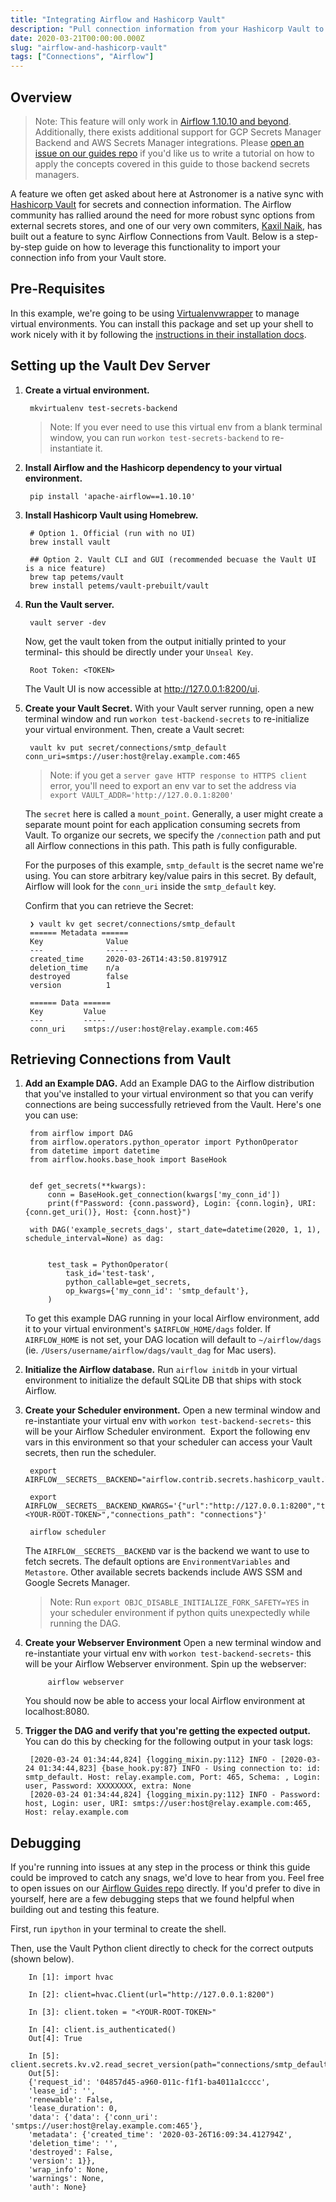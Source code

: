 ```yaml
---
title: "Integrating Airflow and Hashicorp Vault"
description: "Pull connection information from your Hashicorp Vault to use in your Airflow DAGs."
date: 2020-03-21T00:00:00.000Z
slug: "airflow-and-hashicorp-vault"
tags: ["Connections", "Airflow"]
---
```



## Overview

> Note: This feature will only work in [Airflow 1.10.10 and beyond](https://airflow.apache.org/docs/1.10.10/howto/use-alternative-secrets-backend.html). Additionally, there exists additional support for GCP Secrets Manager Backend and AWS Secrets Manager integrations. Please [open an issue on our guides repo](https://github.com/astronomer/airflow-guides) if you'd like us to write a tutorial on how to apply the concepts covered in this guide to those backend secrets managers.

A feature we often get asked about here at Astronomer is a native sync with [Hashicorp Vault](https://www.vaultproject.io/) for secrets and connection information. The Airflow community has rallied around the need for more robust sync options from external secrets stores, and one of our very own commiters, [Kaxil Naik](https://www.linkedin.com/in/kaxil?originalSubdomain=uk), has built out a feature to sync Airflow Connections from Vault. Below is a step-by-step guide on how to leverage this functionality to import your connection info from your Vault store.

## Pre-Requisites

In this example, we're going to be using [Virtualenvwrapper](https://virtualenvwrapper.readthedocs.io/en/latest/) to manage virtual environments. You can install this package and set up your shell to work nicely with it by following the [instructions in their installation docs](https://virtualenvwrapper.readthedocs.io/en/latest/install.html).

## Setting up the Vault Dev Server

1. **Create a virtual environment.**

        mkvirtualenv test-secrets-backend

    >Note: If you ever need to use this virtual env from a blank terminal window, you can run `workon test-secrets-backend` to re-instantiate it.

2. **Install Airflow and the Hashicorp dependency to your virtual environment.** 

        pip install 'apache-airflow==1.10.10'

3. **Install Hashicorp Vault using Homebrew.**

        # Option 1. Official (run with no UI)
        brew install vault

        ## Option 2. Vault CLI and GUI (recommended becuase the Vault UI is a nice feature)
        brew tap petems/vault
        brew install petems/vault-prebuilt/vault

4. **Run the Vault server.**

        vault server -dev

    Now, get the vault token from the output initially printed to your terminal- this should be directly under your `Unseal Key`.

        Root Token: <TOKEN>

    The Vault UI is now accessible at http://127.0.0.1:8200/ui.

5. **Create your Vault Secret.** With your Vault server running, open a new terminal window and run `workon test-backend-secrets` to re-initialize your virtual environment. Then, create a Vault secret:

        vault kv put secret/connections/smtp_default conn_uri=smtps://user:host@relay.example.com:465

    > Note: if you get a `server gave HTTP response to HTTPS client` error, you'll need to export an env var to set the address via `export VAULT_ADDR='http://127.0.0.1:8200'`

    The `secret` here is called a `mount_point`. Generally, a user might create a separate mount point for each application consuming secrets from Vault.
    To organize our secrets, we specify the `/connection` path and put all Airflow connections in this path. This path is fully configurable.
    <br/>

    For the purposes of this example, `smtp_default` is the secret name we're using. You can store arbitrary key/value pairs in this secret. By default, Airflow will look for the `conn_uri` inside the `smtp_default` key.
    
    Confirm that you can retrieve the Secret:
    
        ❯ vault kv get secret/connections/smtp_default
        ====== Metadata ======
        Key              Value
        ---              -----
        created_time     2020-03-26T14:43:50.819791Z
        deletion_time    n/a
        destroyed        false
        version          1

        ====== Data ======
        Key         Value
        ---         -----
        conn_uri    smtps://user:host@relay.example.com:465

## Retrieving Connections from Vault

1. **Add an Example DAG.** Add an Example DAG to the Airflow distribution that you've installed to your virtual environment so that you can verify connections are being successfully retrieved from the Vault. Here's one you can use:

        from airflow import DAG
        from airflow.operators.python_operator import PythonOperator
        from datetime import datetime
        from airflow.hooks.base_hook import BaseHook
        
        
        def get_secrets(**kwargs):
            conn = BaseHook.get_connection(kwargs['my_conn_id'])
            print(f"Password: {conn.password}, Login: {conn.login}, URI: {conn.get_uri()}, Host: {conn.host}")
        
        with DAG('example_secrets_dags', start_date=datetime(2020, 1, 1), schedule_interval=None) as dag:
        
        
            test_task = PythonOperator(
                task_id='test-task',
                python_callable=get_secrets,
                op_kwargs={'my_conn_id': 'smtp_default'},
            )

    To get this example DAG running in your local Airflow environment, add it to your virtual environment's `$AIRFLOW_HOME/dags` folder. If `AIRFLOW_HOME` is not set, your DAG location will default to `~/airflow/dags` (ie. `/Users/username/airflow/dags/vault_dag` for Mac users).

2. **Initialize the Airflow database.** Run `airflow initdb` in your virtual environment to initialize the default SQLite DB that ships with stock Airflow.

3. **Create your Scheduler environment.** Open a new terminal window and re-instantiate your virtual env with `workon test-backend-secrets`- this will be your Airflow Scheduler environment.  Export the following env vars in this environment so that your scheduler can access your Vault secrets, then run the scheduler.

        export AIRFLOW__SECRETS__BACKEND="airflow.contrib.secrets.hashicorp_vault.VaultBackend"

        export AIRFLOW__SECRETS__BACKEND_KWARGS='{"url":"http://127.0.0.1:8200","token":"<YOUR-ROOT-TOKEN>","connections_path": "connections"}'

        airflow scheduler

    The `AIRFLOW__SECRETS__BACKEND` var is the backend we want to use to fetch secrets. The default options are `EnvironmentVariables` and `Metastore`. Other available secrets backends include AWS SSM and Google Secrets Manager.

    > Note: Run `export OBJC_DISABLE_INITIALIZE_FORK_SAFETY=YES` in your scheduler environment if python quits unexpectedly while running the DAG.

4. **Create your Webserver Environment** Open a new terminal window and re-instantiate your virtual env with `workon test-backend-secrets`- this will be your Airflow Webserver environment. Spin up the webserver:

            airflow webserver

    You should now be able to access your local Airflow environment at localhost:8080.
        

5. **Trigger the DAG and verify that you're getting the expected output.** You can do this by checking for the following output in your task logs:

        [2020-03-24 01:34:44,824] {logging_mixin.py:112} INFO - [2020-03-24 01:34:44,823] {base_hook.py:87} INFO - Using connection to: id: smtp_default. Host: relay.example.com, Port: 465, Schema: , Login: user, Password: XXXXXXXX, extra: None
        [2020-03-24 01:34:44,824] {logging_mixin.py:112} INFO - Password: host, Login: user, URI: smtps://user:host@relay.example.com:465, Host: relay.example.com

## Debugging

If you're running into issues at any step in the process or think this guide could be improved to catch any snags, we'd love to hear from you. Feel free to open issues on our [Airflow Guides repo](https://github.com/astronomer/airflow-guides) directly. If you'd prefer to dive in yourself, here are a few debugging steps that we found helpful when building out and testing this feature.

First, run `ipython` in your terminal to create the shell.

Then, use the Vault Python client directly to check for the correct outputs (shown below).

        In [1]: import hvac                                                                                                  

        In [2]: client=hvac.Client(url="http://127.0.0.1:8200")                                                      

        In [3]: client.token = "<YOUR-ROOT-TOKEN>"                                                                  

        In [4]: client.is_authenticated()                                                                                    
        Out[4]: True

        In [5]: client.secrets.kv.v2.read_secret_version(path="connections/smtp_default")                                    
        Out[5]: 
        {'request_id': '04857d45-a960-011c-f1f1-ba4011a1cccc',
        'lease_id': '',
        'renewable': False,
        'lease_duration': 0,
        'data': {'data': {'conn_uri': 'smtps://user:host@relay.example.com:465'},
        'metadata': {'created_time': '2020-03-26T16:09:34.412794Z',
        'deletion_time': '',
        'destroyed': False,
        'version': 1}},
        'wrap_info': None,
        'warnings': None,
        'auth': None}
